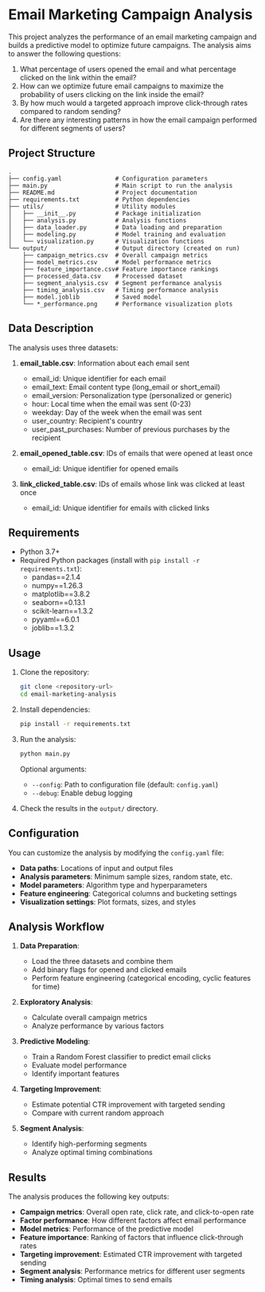 # Email Marketing Campaign Analysis

This project analyzes the performance of an email marketing campaign and builds a predictive model to optimize future campaigns. The analysis aims to answer the following questions:

1. What percentage of users opened the email and what percentage clicked on the link within the email?
2. How can we optimize future email campaigns to maximize the probability of users clicking on the link inside the email?
3. By how much would a targeted approach improve click-through rates compared to random sending?
4. Are there any interesting patterns in how the email campaign performed for different segments of users?

## Project Structure

```
.
├── config.yaml               # Configuration parameters
├── main.py                   # Main script to run the analysis
├── README.md                 # Project documentation
├── requirements.txt          # Python dependencies
├── utils/                    # Utility modules
│   ├── __init__.py           # Package initialization
│   ├── analysis.py           # Analysis functions
│   ├── data_loader.py        # Data loading and preparation
│   ├── modeling.py           # Model training and evaluation
│   └── visualization.py      # Visualization functions
└── output/                   # Output directory (created on run)
    ├── campaign_metrics.csv  # Overall campaign metrics
    ├── model_metrics.csv     # Model performance metrics
    ├── feature_importance.csv# Feature importance rankings
    ├── processed_data.csv    # Processed dataset
    ├── segment_analysis.csv  # Segment performance analysis
    ├── timing_analysis.csv   # Timing performance analysis
    ├── model.joblib          # Saved model
    └── *_performance.png     # Performance visualization plots
```

## Data Description

The analysis uses three datasets:

1. **email_table.csv**: Information about each email sent
   - email_id: Unique identifier for each email
   - email_text: Email content type (long_email or short_email)
   - email_version: Personalization type (personalized or generic)
   - hour: Local time when the email was sent (0-23)
   - weekday: Day of the week when the email was sent
   - user_country: Recipient's country
   - user_past_purchases: Number of previous purchases by the recipient

2. **email_opened_table.csv**: IDs of emails that were opened at least once
   - email_id: Unique identifier for opened emails

3. **link_clicked_table.csv**: IDs of emails whose link was clicked at least once
   - email_id: Unique identifier for emails with clicked links

## Requirements

- Python 3.7+
- Required Python packages (install with `pip install -r requirements.txt`):
  - pandas==2.1.4
  - numpy==1.26.3
  - matplotlib==3.8.2
  - seaborn==0.13.1
  - scikit-learn==1.3.2
  - pyyaml==6.0.1
  - joblib==1.3.2

## Usage

1. Clone the repository:
   ```bash
   git clone <repository-url>
   cd email-marketing-analysis
   ```

2. Install dependencies:
   ```bash
   pip install -r requirements.txt
   ```

3. Run the analysis:
   ```bash
   python main.py
   ```

   Optional arguments:
   - `--config`: Path to configuration file (default: `config.yaml`)
   - `--debug`: Enable debug logging

4. Check the results in the `output/` directory.

## Configuration

You can customize the analysis by modifying the `config.yaml` file:

- **Data paths**: Locations of input and output files
- **Analysis parameters**: Minimum sample sizes, random state, etc.
- **Model parameters**: Algorithm type and hyperparameters
- **Feature engineering**: Categorical columns and bucketing settings
- **Visualization settings**: Plot formats, sizes, and styles

## Analysis Workflow

1. **Data Preparation**:
   - Load the three datasets and combine them
   - Add binary flags for opened and clicked emails
   - Perform feature engineering (categorical encoding, cyclic features for time)

2. **Exploratory Analysis**:
   - Calculate overall campaign metrics
   - Analyze performance by various factors

3. **Predictive Modeling**:
   - Train a Random Forest classifier to predict email clicks
   - Evaluate model performance
   - Identify important features

4. **Targeting Improvement**:
   - Estimate potential CTR improvement with targeted sending
   - Compare with current random approach

5. **Segment Analysis**:
   - Identify high-performing segments
   - Analyze optimal timing combinations

## Results

The analysis produces the following key outputs:

- **Campaign metrics**: Overall open rate, click rate, and click-to-open rate
- **Factor performance**: How different factors affect email performance
- **Model metrics**: Performance of the predictive model
- **Feature importance**: Ranking of factors that influence click-through rates
- **Targeting improvement**: Estimated CTR improvement with targeted sending
- **Segment analysis**: Performance metrics for different user segments
- **Timing analysis**: Optimal times to send emails 